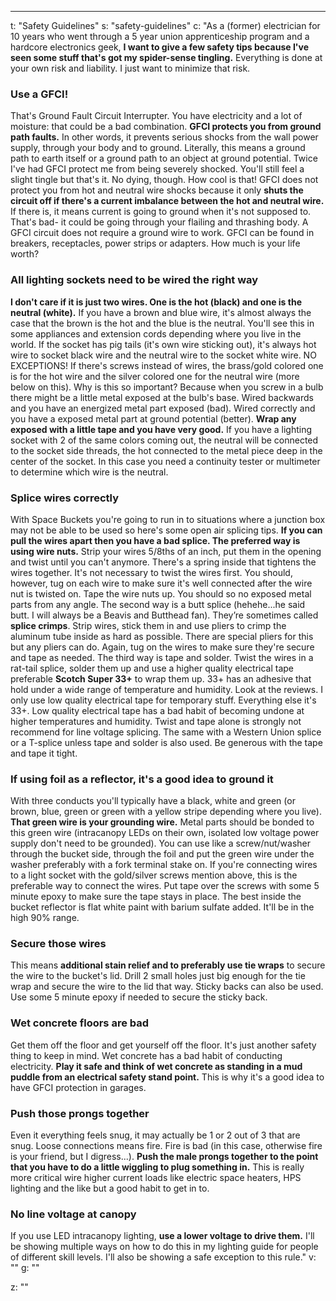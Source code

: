 ---
t: "Safety Guidelines"
s: "safety-guidelines"
c: "As a (former) electrician for 10 years who went through a 5 year union apprenticeship program and a hardcore electronics geek, <strong>I want to give a few safety tips because I've seen some stuff that's got my spider-sense tingling.</strong> Everything is done at your own risk and liability. I just want to minimize that risk.

<h3>Use a GFCI!</h3>
That's Ground Fault Circuit Interrupter. You have electricity and a lot of moisture: that could be a bad combination. <strong>GFCI protects you from ground path faults.</strong> In other words, it prevents serious shocks from the wall power supply, through your body and to ground. Literally, this means a ground path to earth itself or a ground path to an object at ground potential. Twice I've had GFCI protect me from being severely shocked. You'll still feel a slight tingle but that's it. No dying, though. How cool is that! GFCI does not protect you from hot and neutral wire shocks because it only <strong>shuts the circuit off if there's a current imbalance between the hot and neutral wire.</strong> If there is, it means current is going to ground when it's not supposed to. That's bad- it could be going through your flailing and thrashing body. A GFCI circuit does not require a ground wire to work. GFCI can be found in breakers, receptacles, power strips or adapters. How much is your life worth?

<h3>All lighting sockets need to be wired the right way</h3>
<strong>I don't care if it is just two wires. One is the hot (black) and one is the neutral (white).</strong> If you have a brown and blue wire, it's almost always the case that the brown is the hot and the blue is the neutral. You'll see this in some appliances and extension cords depending where you live in the world. If the socket has pig tails (it's own wire sticking out), it's always hot wire to socket black wire and the neutral wire to the socket white wire. NO EXCEPTIONS! If there's screws instead of wires, the brass/gold colored one is for the hot wire and the silver colored one for the neutral wire (more below on this). Why is this so important? Because when you screw in a bulb there might be a little metal exposed at the bulb's base. Wired backwards and you have an energized metal part exposed (bad). Wired correctly and you have a exposed metal part at ground potential (better). <strong>Wrap any exposed with a little tape and you have very good.</strong> If you have a lighting socket with 2 of the same colors coming out, the neutral will be connected to the socket side threads, the hot connected to the metal piece deep in the center of the socket. In this case you need a continuity tester or multimeter to determine which wire is the neutral.

<h3>Splice wires correctly</h3>
With Space Buckets you're going to run in to situations where a junction box may not be able to be used so here's some open air splicing tips. <strong>If you can pull the wires apart then you have a bad splice. The preferred way is using wire nuts.</strong> Strip your wires 5/8ths of an inch, put them in the opening and twist until you can't anymore. There's a spring inside that tightens the wires together. It's not necessary to twist the wires first. You should, however, tug on each wire to make sure it's well connected after the wire nut is twisted on. Tape the wire nuts up. You should so no exposed metal parts from any angle. The second way is a butt splice (hehehe...he said butt. I will always be a Beavis and Butthead fan). They’re sometimes called <strong>splice crimps</strong>. Strip wires, stick them in and use pliers to crimp the aluminum tube inside as hard as possible. There are special pliers for this but any pliers can do. Again, tug on the wires to make sure they're secure and tape as needed. The third way is tape and solder. Twist the wires in a rat-tail splice, solder them up and use a higher quality electrical tape preferable <strong>Scotch Super 33+</strong> to wrap them up. 33+ has an adhesive that hold under a wide range of temperature and humidity. Look at the reviews. I only use low quality electrical tape for temporary stuff. Everything else it's 33+. Low quality electrical tape has a bad habit of becoming undone at higher temperatures and humidity. Twist and tape alone is strongly not recommend for line voltage splicing. The same with a Western Union splice or a T-splice unless tape and solder is also used. Be generous with the tape and tape it tight.

<h3>If using foil as a reflector, it's a good idea to ground it</h3>
With three conducts you'll typically have a black, white and green (or brown, blue, green or green with a yellow stripe depending where you live). <strong>That green wire is your grounding wire.</strong> Metal parts should be bonded to this green wire (intracanopy LEDs on their own, isolated low voltage power supply don't need to be grounded). You can use like a screw/nut/washer through the bucket side, through the foil and put the green wire under the washer preferably with a fork terminal stake on. If you're connecting wires to a light socket with the gold/silver screws mention above, this is the preferable way to connect the wires. Put tape over the screws with some 5 minute epoxy to make sure the tape stays in place. The best inside the bucket reflector is flat white paint with barium sulfate added. It'll be in the high 90% range.

<h3>Secure those wires</h3>
This means <strong>additional stain relief and to preferably use tie wraps</strong> to secure the wire to the bucket's lid. Drill 2 small holes just big enough for the tie wrap and secure the wire to the lid that way. Sticky backs can also be used. Use some 5 minute epoxy if needed to secure the sticky back.

<h3>Wet concrete floors are bad</h3>
Get them off the floor and get yourself off the floor. It's just another safety thing to keep in mind. Wet concrete has a bad habit of conducting electricity. <strong>Play it safe and think of wet concrete as standing in a mud puddle from an electrical safety stand point.</strong> This is why it's a good idea to have GFCI protection in garages.

<h3>Push those prongs together</h3>
Even it everything feels snug, it may actually be 1 or 2 out of 3 that are snug. Loose connections means fire. Fire is bad (in this case, otherwise fire is your friend, but I digress...). <strong>Push the male prongs together to the point that you have to do a little wiggling to plug something in.</strong> This is really more critical wire higher current loads like electric space heaters, HPS lighting and the like but a good habit to get in to.

<h3>No line voltage at canopy</h3>
If you use LED intracanopy lighting, <strong>use a lower voltage to drive them.</strong> I'll be showing multiple ways on how to do this in my lighting guide for people of different skill levels. I'll also be showing a safe exception to this rule."
v: ""
g: ""

z: ""